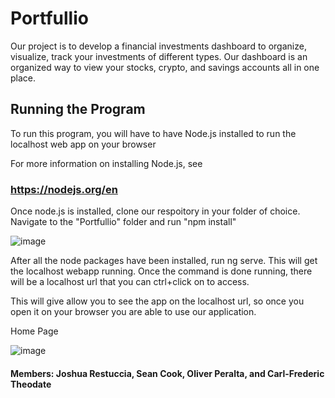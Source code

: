 # Portfullio

Our project is to develop a financial investments dashboard to organize, visualize, track your investments of different types. Our dashboard is an organized way to view your stocks, crypto,  and savings accounts all in one place.

## Running the Program

To run this program, you will have to have Node.js installed to run the localhost web app on your browser

For more information on installing Node.js, see

### https://nodejs.org/en

Once node.js is installed, clone our respoitory in your folder of choice. Navigate to the "Portfullio"
folder and run "npm install"

![image](https://user-images.githubusercontent.com/100590185/232645800-468de23b-28f2-4689-8bcc-26917037e5f9.png)

After all the node packages have been installed, run ng serve. This will get the localhost webapp running.
Once the command is done running, there will be a localhost url that you can ctrl+click on to access.

This will give allow you to see the app on the localhost url, so once you open it on your browser you are
able to use our application.

Home Page

![image](https://user-images.githubusercontent.com/100590185/232650355-c64d1d10-ce92-448d-82b3-3d1fc562720b.png)


#### Members: Joshua Restuccia, Sean Cook, Oliver Peralta, and Carl-Frederic Theodate
